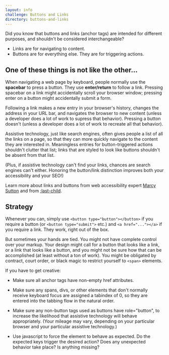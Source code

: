 ```yaml
---
layout: info
challenge: Buttons and Links
directory: buttons-and-links
---
```


Did you know that buttons and links (anchor tags) are intended for different purposes, and shouldn't be considered interchangeable?

  - Links are for navigating to content.
  - Buttons are for everything else. They are for triggering actions.


One of these things is not like the other...
---------------------------------------------

When navigating a web page by keyboard, people normally use the **spacebar** to press a button. They use **enter/return** to follow a link. Pressing spacebar on a link might accidentally scroll your browser window; pressing enter on a button might accidentally submit a form.

Following a link makes a new entry in your browser's history, changes the address in your URL bar, and navigates the browser to new content  (unless a developer does a lot of work to supress that behavior). Pressing a button doesn't (unless a developer does a lot of work to recreate all that behavior).

Assistive technology, just like search engines, often gives people a list of all the links on a page, so that they can more quickly navigate to the content they are interested in. Meaningless entries for button-triggered actions shouldn't clutter that list; links that are styled to look like buttons shouldn't be absent from that list.

(Plus, if assistive technology can't find your links, chances are search engines can't either. Honoring the button/link distinction improves both your accessibility and your SEO!)

Learn more about links and buttons from web accessibility expert [Marcy Sutton](https://marcysutton.com/links-vs-buttons-in-modern-web-applications/) and from [:last-child](http://www.last-child.com/keyboard-accessibility-with-the-space-bar/).


Strategy
--------

Whenever you can, simply use `<button type="button"></button>` if you require a button (or `<button type="submit">` etc.) and `<a href="..."></a>` if you require a link. They work, right out of the box.

But sometimes your hands are tied. You might not have complete control over your markup. Your design might call for a button that looks like a link, or a link that looks like a button, and you might not be sure how that can be accomplished (at least without a ton of work). You might be obligated by contract, court order, or black magic to restrict yourself to `<span>` elements.

If you have to get creative:

-  Make sure all anchor tags have non-empty href attributes.

-  Make sure any spans, divs, or other elements that don't normally receive keyboard focus are assigned a tabindex of 0, so they are entered into the tabbing flow in the natural order.

-  Make sure any non-button tags used as buttons have role="button", to increase the likelihood that assistive technology will behave appropriately. (Your mileage may vary, depending on your particular browser and your particular assistive technology.)

-  Use javascript to force the element to behave as expected. Do the expected keys trigger the desired action? Does any unexpected behavior take place? Is anything missing?
